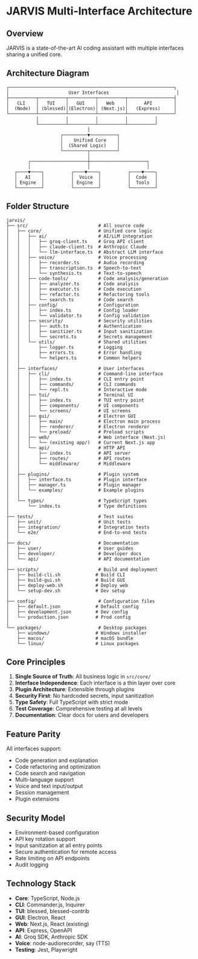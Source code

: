 # JARVIS Multi-Interface Architecture

## Overview
JARVIS is a state-of-the-art AI coding assistant with multiple interfaces sharing a unified core.

## Architecture Diagram

```
┌─────────────────────────────────────────────────────────────┐
│                      User Interfaces                         │
├──────────┬──────────┬──────────┬──────────┬─────────────────┤
│   CLI    │   TUI    │   GUI    │   Web    │      API        │
│  (Node)  │ (blessed)│(Electron)│ (Next.js)│   (Express)     │
└──────────┴──────────┴──────────┴──────────┴─────────────────┘
           │          │          │          │          │
           └──────────┴──────────┴──────────┴──────────┘
                              │
                    ┌─────────▼──────────┐
                    │    Unified Core    │
                    │  (Shared Logic)    │
                    └─────────┬──────────┘
                              │
        ┌─────────────────────┼─────────────────────┐
        │                     │                     │
   ┌────▼────┐          ┌────▼────┐          ┌────▼────┐
   │   AI    │          │  Voice  │          │  Code   │
   │ Engine  │          │ Engine  │          │  Tools  │
   └─────────┘          └─────────┘          └─────────┘
```

## Folder Structure

```
jarvis/
├── src/                          # All source code
│   ├── core/                     # Unified core logic
│   │   ├── ai/                   # AI/LLM integration
│   │   │   ├── groq-client.ts    # Groq API client
│   │   │   ├── claude-client.ts  # Anthropic Claude
│   │   │   └── llm-interface.ts  # Abstract LLM interface
│   │   ├── voice/                # Voice processing
│   │   │   ├── recorder.ts       # Audio recording
│   │   │   ├── transcription.ts  # Speech-to-text
│   │   │   └── synthesis.ts      # Text-to-speech
│   │   ├── code-tools/           # Code analysis/generation
│   │   │   ├── analyzer.ts       # Code analysis
│   │   │   ├── executor.ts       # Code execution
│   │   │   ├── refactor.ts       # Refactoring tools
│   │   │   └── search.ts         # Code search
│   │   ├── config/               # Configuration
│   │   │   ├── index.ts          # Config loader
│   │   │   └── validator.ts      # Config validation
│   │   ├── security/             # Security utilities
│   │   │   ├── auth.ts           # Authentication
│   │   │   ├── sanitizer.ts      # Input sanitization
│   │   │   └── secrets.ts        # Secrets management
│   │   └── utils/                # Shared utilities
│   │       ├── logger.ts         # Logging
│   │       ├── errors.ts         # Error handling
│   │       └── helpers.ts        # Common helpers
│   │
│   ├── interfaces/               # User interfaces
│   │   ├── cli/                  # Command-line interface
│   │   │   ├── index.ts          # CLI entry point
│   │   │   ├── commands/         # CLI commands
│   │   │   └── repl.ts           # Interactive mode
│   │   ├── tui/                  # Terminal UI
│   │   │   ├── index.ts          # TUI entry point
│   │   │   ├── components/       # UI components
│   │   │   └── screens/          # UI screens
│   │   ├── gui/                  # Electron GUI
│   │   │   ├── main/             # Electron main process
│   │   │   ├── renderer/         # Electron renderer
│   │   │   └── preload/          # Preload scripts
│   │   ├── web/                  # Web interface (Next.js)
│   │   │   └── (existing app/)   # Current Next.js app
│   │   └── api/                  # HTTP API
│   │       ├── index.ts          # API server
│   │       ├── routes/           # API routes
│   │       └── middleware/       # Middleware
│   │
│   ├── plugins/                  # Plugin system
│   │   ├── interface.ts          # Plugin interface
│   │   ├── manager.ts            # Plugin manager
│   │   └── examples/             # Example plugins
│   │
│   └── types/                    # TypeScript types
│       └── index.ts              # Type definitions
│
├── tests/                        # Test suites
│   ├── unit/                     # Unit tests
│   ├── integration/              # Integration tests
│   └── e2e/                      # End-to-end tests
│
├── docs/                         # Documentation
│   ├── user/                     # User guides
│   ├── developer/                # Developer docs
│   └── api/                      # API documentation
│
├── scripts/                      # Build and deployment
│   ├── build-cli.sh             # Build CLI
│   ├── build-gui.sh             # Build GUI
│   ├── deploy-web.sh            # Deploy web
│   └── setup-dev.sh             # Dev setup
│
├── config/                       # Configuration files
│   ├── default.json             # Default config
│   ├── development.json         # Dev config
│   └── production.json          # Prod config
│
└── packages/                     # Desktop packages
    ├── windows/                 # Windows installer
    ├── macos/                   # macOS bundle
    └── linux/                   # Linux packages
```

## Core Principles

1. **Single Source of Truth**: All business logic in `src/core/`
2. **Interface Independence**: Each interface is a thin layer over core
3. **Plugin Architecture**: Extensible through plugins
4. **Security First**: No hardcoded secrets, input sanitization
5. **Type Safety**: Full TypeScript with strict mode
6. **Test Coverage**: Comprehensive testing at all levels
7. **Documentation**: Clear docs for users and developers

## Feature Parity

All interfaces support:
- Code generation and explanation
- Code refactoring and optimization
- Code search and navigation
- Multi-language support
- Voice and text input/output
- Session management
- Plugin extensions

## Security Model

- Environment-based configuration
- API key rotation support
- Input sanitization at all entry points
- Secure authentication for remote access
- Rate limiting on API endpoints
- Audit logging

## Technology Stack

- **Core**: TypeScript, Node.js
- **CLI**: Commander.js, Inquirer
- **TUI**: blessed, blessed-contrib
- **GUI**: Electron, React
- **Web**: Next.js, React (existing)
- **API**: Express, OpenAPI
- **AI**: Groq SDK, Anthropic SDK
- **Voice**: node-audiorecorder, say (TTS)
- **Testing**: Jest, Playwright
